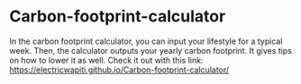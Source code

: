 # Carbon-footprint-calculator
In the carbon footprint calculator, you can input your lifestyle for a typical week. Then, the calculator outputs your yearly carbon footprint. It gives tips on how to lower it as well.
Check it out with this link: https://electricwapiti.github.io/Carbon-footprint-calculator/